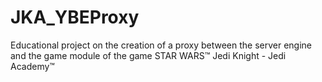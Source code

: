 # JKA_YBEProxy
Educational project on the creation of a proxy between the server engine and the game module of the game STAR WARS™ Jedi Knight - Jedi Academy™
